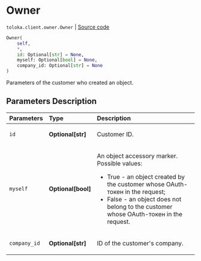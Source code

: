# Owner
`toloka.client.owner.Owner` | [Source code](https://github.com/Toloka/toloka-kit/blob/v1.1.1/src/client/owner.py#L4)

```python
Owner(
    self,
    *,
    id: Optional[str] = None,
    myself: Optional[bool] = None,
    company_id: Optional[str] = None
)
```

Parameters of the customer who created an object.

## Parameters Description

| Parameters | Type | Description |
| :----------| :----| :-----------|
`id`|**Optional\[str\]**|<p>Customer ID.</p>
`myself`|**Optional\[bool\]**|<p>An object accessory marker. Possible values:</p> <ul> <li>True - an object created by the customer whose OAuth-токен in the request;</li> <li>False - an object does not belong to the customer whose OAuth-токен in the request.</li> </ul>
`company_id`|**Optional\[str\]**|<p>ID of the customer&#x27;s company.</p>
